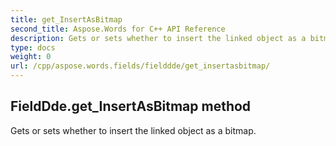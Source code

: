 ```yaml
---
title: get_InsertAsBitmap
second_title: Aspose.Words for C++ API Reference
description: Gets or sets whether to insert the linked object as a bitmap. 
type: docs
weight: 0
url: /cpp/aspose.words.fields/fielddde/get_insertasbitmap/
---
```

## FieldDde.get_InsertAsBitmap method


Gets or sets whether to insert the linked object as a bitmap.

